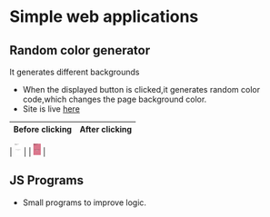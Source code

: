 # Simple web applications

## Random color generator

It generates different backgrounds

- When the displayed button is clicked,it generates random color code,which changes the page background color.
- Site is live [here](https://randomchrome.netlify.app)

| Before clicking | After clicking |
| --------------- | -------------- |

| <img src="assets\random_chrome_firstpage.png" width="12.5rem" height="20rem"> | | <img src="assets\random_chrome_secondpage.png" width="12.5rem" height="20rem"> |

## JS Programs

- Small programs to improve logic.

